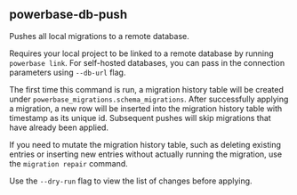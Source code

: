 ## powerbase-db-push

Pushes all local migrations to a remote database.

Requires your local project to be linked to a remote database by running `powerbase link`. For self-hosted databases, you can pass in the connection parameters using `--db-url` flag.

The first time this command is run, a migration history table will be created under `powerbase_migrations.schema_migrations`. After successfully applying a migration, a new row will be inserted into the migration history table with timestamp as its unique id. Subsequent pushes will skip migrations that have already been applied.

If you need to mutate the migration history table, such as deleting existing entries or inserting new entries without actually running the migration, use the `migration repair` command.

Use the `--dry-run` flag to view the list of changes before applying.
